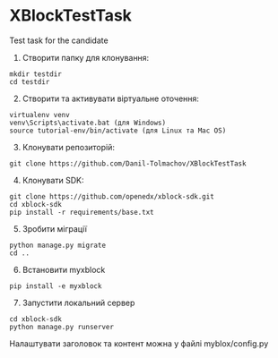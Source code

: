 # XBlockTestTask
Test task for the candidate

1. Створити папку для клонування:
```console
mkdir testdir
cd testdir
```
2. Створити та активувати віртуальне оточення:
```console
virtualenv venv
venv\Scripts\activate.bat (для Windows)
source tutorial-env/bin/activate (для Linux та Mac OS)
```
3. Клонувати репозиторій:
```console
git clone https://github.com/Danil-Tolmachov/XBlockTestTask
```
4. Клонувати SDK:
```console
git clone https://github.com/openedx/xblock-sdk.git
cd xblock-sdk
pip install -r requirements/base.txt
```
5. Зробити міграції
```console
python manage.py migrate
cd ..
```
6. Встановити myxblock
```console
pip install -e myxblock
```
7. Запустити локальний сервер
```console
cd xblock-sdk
python manage.py runserver
```
Налаштувати заголовок та контент можна у файлі myblox/config.py
